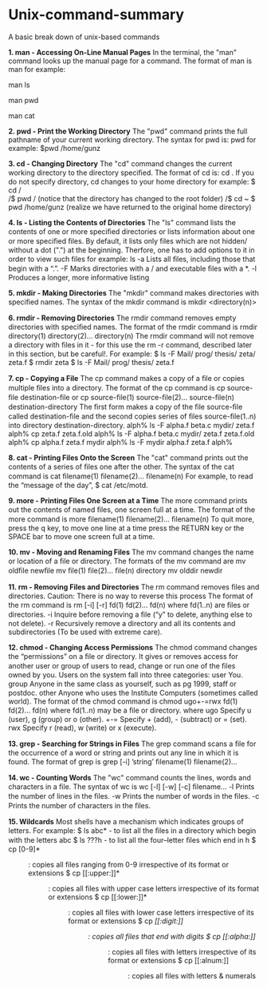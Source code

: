 # Unix-command-summary
A basic break down of unix-based commands

**1. man - Accessing On-Line Manual Pages**
In the terminal, the "man" command looks up the manual page for a command. The format of man is man <commandname> for example:
	
man ls


man pwd


man cat
  
**2. pwd - Print the Working Directory**
The "pwd" command prints the full pathname of your current working directory. The syntax for pwd is:
pwd for example:
$pwd
/home/gunz

**3. cd - Changing Directory**
The "cd" command changes the current working directory to the directory speciﬁed. The format of cd is:
cd <directorypath>. If you do not specify directory, cd changes to your home directory for example:	
$ cd /	
/$ pwd 	/  (notice that the directory has changed to the root folder)
/$ cd ~
$ pwd 	/home/gunz (realize we have returned to the original home directory)

**4. ls - Listing the Contents of Directories**
The "ls" command lists the contents of one or more speciﬁed directories or lists information about one or more speciﬁed ﬁles. By default, it lists only files which are not hidden/ without a dot (".") at the beginning. Therfore, one has to add options to it in order to view such files for example:
	ls -a Lists all ﬁles, including those that begin with a “.”.
		 -F Marks directories with a / and executable ﬁles with a *. 
		 -l Produces a longer, more informative listing
		 
**5.  mkdir - Making Directories**
The "mkdir" command makes directories with speciﬁed names. The syntax of the mkdir command is mkdir <directory1> <directory2> <directory(n)> 
	
**6. rmdir - Removing Directories**
The rmdir command removes empty directories with speciﬁed names. The format of the rmdir command is rmdir directory(1) directory(2)... directory(n) The rmdir command will not remove a directory with ﬁles in it - for this use the rm -r command, described later in this section, but be careful!. For example:
$ ls -F Mail/ prog/ thesis/ zeta/ zeta.f 
$ rmdir zeta 
$ ls -F Mail/ prog/ thesis/ zeta.f 

**7. cp - Copying a File**
The cp command makes a copy of a ﬁle or copies multiple ﬁles into a directory. The format of the cp command is cp source-ﬁle destination-ﬁle or cp source-ﬁle(1) source-ﬁle(2)... source-ﬁle(n) destination-directory The ﬁrst form makes a copy of the ﬁle source-ﬁle called destination-ﬁle and the second copies series of ﬁles source-ﬁle(1..n) into directory destination-directory. alph% ls -F alpha.f beta.c mydir/ zeta.f alph% cp zeta.f zeta.f.old alph% ls -F alpha.f beta.c mydir/ zeta.f zeta.f.old alph% cp alpha.f zeta.f mydir alph% ls -F mydir alpha.f zeta.f alph%

**8. cat - Printing Files Onto the Screen**
The "cat" command prints out the contents of a series of ﬁles one after the other. The syntax of the cat command is cat ﬁlename(1) ﬁlename(2)... ﬁlename(n) For example, to read the “message of the day”, 
$ cat /etc/motd.

**9. more - Printing Files One Screen at a Time**
The more command prints out the contents of named ﬁles, one screen full at a time. The format of the more command is more ﬁlename(1) ﬁlename(2)... ﬁlename(n) To quit more, press the q key, to move one line at a time press the RETURN key or the SPACE bar to move one screen full at a time.

**10. mv - Moving and Renaming Files**
The mv command changes the name or location of a ﬁle or directory. The formats of the mv command are mv oldﬁle newﬁle mv ﬁle(1) ﬁle(2)... ﬁle(n) directory mv olddir newdir 

**11.  rm - Removing Files and Directories**
The rm command removes ﬁles and directories. Caution: There is no way to reverse this process  The format of the rm command is 
rm [-i] [-r] fd(1) fd(2)... fd(n)
where fd(1..n) are ﬁles or directories.
-i Inquire before removing a ﬁle (“y” to delete, anything else to not delete). 
-r Recursively remove a directory and all its contents and subdirectories (To be used with extreme care).

**12. chmod - Changing Access Permissions**
The chmod command changes the “permissions” on a ﬁle or directory. It gives or removes access for another user or group of users to read, change or run one of the ﬁles owned by you. Users on the system fall into three categories:
user You. group Anyone in the same class as yourself, such as pg 1999, staﬀ or postdoc. other Anyone who uses the Institute Computers (sometimes called world).
The format of the chmod command is chmod ugo+-=rwx fd(1) fd(2)... fd(n) where fd(1..n) may be a ﬁle or directory. where
ugo Specify u (user), g (group) or o (other). 
+-= Specify + (add), - (subtract) or = (set). 
rwx Specify r (read), w (write) or x (execute).

**13. grep - Searching for Strings in Files**
The grep command scans a ﬁle for the occurrence of a word or string and prints out any line in which it is found. The format of grep is grep [-i] ’string’ ﬁlename(1) ﬁlename(2)...

**14. wc - Counting Words**
The "wc" command counts the lines, words and characters in a ﬁle. The syntax of wc is 
wc [-l] [-w] [-c] ﬁlename...
  -l Prints the number of lines in the ﬁles. 
  -w Prints the number of words in the ﬁles. 
  -c Prints the number of characters in the ﬁles.

**15. Wildcards**
Most shells have a mechanism which indicates groups of letters. For example: 
$ ls abc* - to list all the ﬁles in a directory which begin with the letters abc
$ ls ???h - to list all the four–letter ﬁles which end in h
$ cp [0-9]* <dir>: copies all files ranging from 0-9 irrespective of its format or extensions
$ cp [[:upper:]]* <dir>: copies all files with upper case letters irrespective of its format or extensions
$ cp [[:lower:]]* <dir>: copies all files with lower case letters irrespective of its format or extensions
$ cp *[[:digit:]] <dir>: copies all files that end with digits
$ cp [[:alpha:]]* <dir>: copies all files with letters irrespective of its format or extensions
$ cp [[:alnum:]] <dir>: copies all files with letters & numerals






